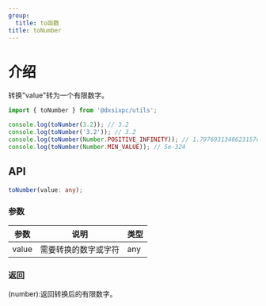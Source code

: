 ```yaml
---
group:
  title: to函数
title: toNumber
---
```


# 介绍

转换"value"转为一个有限数字。

```js
import { toNumber } from '@dxsixpc/utils';

console.log(toNumber(3.2)); // 3.2
console.log(toNumber('3.2')); // 3.2
console.log(toNumber(Number.POSITIVE_INFINITY)); // 1.7976931348623157e+308
console.log(toNumber(Number.MIN_VALUE)); // 5e-324
```

## API

```typescript
toNumber(value: any);
```

### 参数

| 参数  | 说明                 | 类型 |
| ----- | -------------------- | ---- |
| value | 需要转换的数字或字符 | any  |

### 返回

(number):返回转换后的有限数字。
